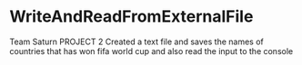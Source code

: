 # WriteAndReadFromExternalFile
Team Saturn PROJECT 2
Created a text file and saves the names of countries that has won fifa world cup and also read the input to the console

